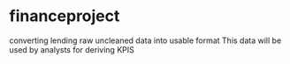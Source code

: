 # financeproject
converting lending raw uncleaned data into usable format
This data will be used by analysts for deriving KPIS
